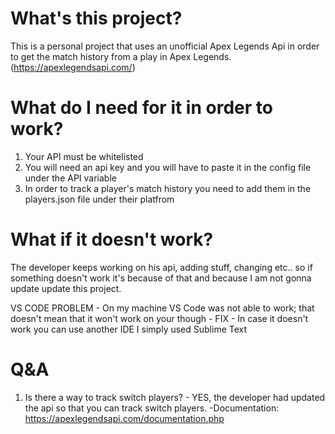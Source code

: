 # What's this project?

This is a personal project that uses an unofficial Apex Legends Api in order to get the match history from a play in Apex Legends. (https://apexlegendsapi.com/)

# What do I need for it in order to work?

1. Your API must be whitelisted
2. You will need an api key and you will have to paste it in the config file under the API variable
3. In order to track a player's match history you need to add them in the players.json file under their platfrom

# What if it doesn't work?

The developer keeps working on his api, adding stuff, changing etc.. so if something doesn't work it's because of that and because I am not gonna update update this project.

VS CODE PROBLEM - On my machine VS Code was not able to work; that doesn't mean that it won't work on your though - FIX - In case it doesn't work you can use another IDE I simply used Sublime Text

# Q&A

1. Is there a way to track switch players? - YES, the developer had updated the api so that you can track switch players. -Documentation: https://apexlegendsapi.com/documentation.php
